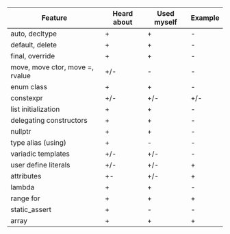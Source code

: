 | Feature | Heard about | Used myself | Example |
| - | - | - | - |
| auto, decltype  | + | + | - |
| default, delete | + | + | - |
| final, override | + | + | - |
| move, move ctor, move =, rvalue | +/- | - | - |
| enum class | + | + | - |
| constexpr | +/- | +/- | +/- |
| list initialization | + | + | - |
| delegating constructors | + | + | - |
| nullptr | + | + | - |
| type alias (using) | + | - | - |
| variadic templates | +/- | +/- | - |
| user define literals | +/- | +/- | + |
| attributes | +- | +/- | + |
| lambda | + | + | - |
| range for | + | + | + |
| static_assert | + | - | - |
| array | + | + | + |





